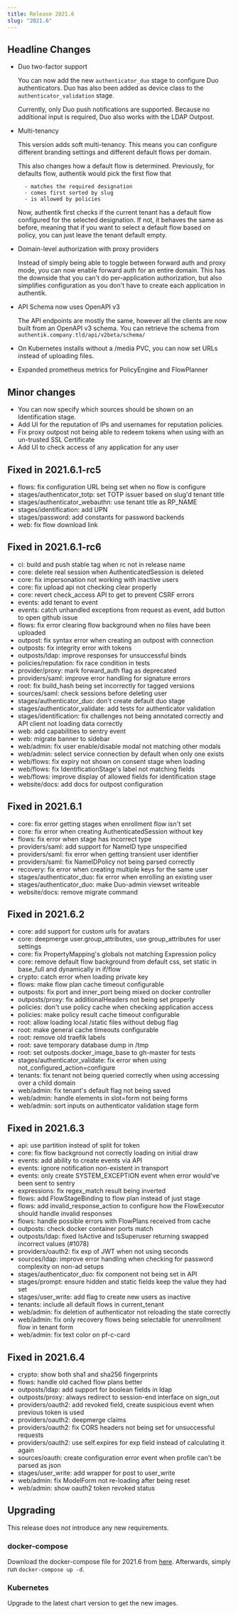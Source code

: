 ```yaml
---
title: Release 2021.6
slug: "2021.6"
---
```


## Headline Changes

- Duo two-factor support

    You can now add the new `authenticator_duo` stage to configure Duo authenticators. Duo has also been added as device class to the `authenticator_validation` stage.

    Currently, only Duo push notifications are supported. Because no additional input is required, Duo also works with the LDAP Outpost.

- Multi-tenancy

    This version adds soft multi-tenancy. This means you can configure different branding settings and different default flows per domain.

    This also changes how a default flow is determined. Previously, for defaults flow, authentik would pick the first flow that

        - matches the required designation
        - comes first sorted by slug
        - is allowed by policies

    Now, authentik first checks if the current tenant has a default flow configured for the selected designation. If not, it behaves the same as before, meaning that if you want to select a default flow based on policy, you can just leave the tenant default empty.

- Domain-level authorization with proxy providers

    Instead of simply being able to toggle between forward auth and proxy mode, you can now enable forward auth for an entire domain. This has the downside that you can't do per-application authorization, but also simplifies configuration as you don't have to create each application in authentik.

- API Schema now uses OpenAPI v3

    The API endpoints are mostly the same, however all the clients are now built from an OpenAPI v3 schema. You can retrieve the schema from `authentik.company.tld/api/v2beta/schema/`

- On Kubernetes installs without a /media PVC, you can now set URLs instead of uploading files.
- Expanded prometheus metrics for PolicyEngine and FlowPlanner

## Minor changes

- You can now specify which sources should be shown on an Identification stage.
- Add UI for the reputation of IPs and usernames for reputation policies.
- Fix proxy outpost not being able to redeem tokens when using with an un-trusted SSL Certificate
- Add UI to check access of any application for any user

## Fixed in 2021.6.1-rc5

- flows: fix configuration URL being set when no flow is configure
- stages/authenticator_totp: set TOTP issuer based on slug'd tenant title
- stages/authenticator_webauthn: use tenant title as RP_NAME
- stages/identification: add UPN
- stages/password: add constants for password backends
- web: fix flow download link

## Fixed in 2021.6.1-rc6

- ci: build and push stable tag when rc not in release name
- core: delete real session when AuthenticatedSession is deleted
- core: fix impersonation not working with inactive users
- core: fix upload api not checking clear properly
- core: revert check_access API to get to prevent CSRF errors
- events: add tenant to event
- events: catch unhandled exceptions from request as event, add button to open github issue
- flows: fix error clearing flow background when no files have been uploaded
- outpost: fix syntax error when creating an outpost with connection
- outposts: fix integrity error with tokens
- outposts/ldap: improve responses for unsuccessful binds
- policies/reputation: fix race condition in tests
- provider/proxy: mark forward_auth flag as deprecated
- providers/saml: improve error handling for signature errors
- root: fix build_hash being set incorrectly for tagged versions
- sources/saml: check sessions before deleting user
- stages/authenticator_duo: don't create default duo stage
- stages/authenticator_validate: add tests for authenticator validation
- stages/identification: fix challenges not being annotated correctly and API client not loading data correctly
- web: add capabilities to sentry event
- web: migrate banner to sidebar
- web/admin: fix user enable/disable modal not matching other modals
- web/admin: select service connection by default when only one exists
- web/flows: fix expiry not shown on consent stage when loading
- web/flows: fix IdentificationStage's label not matching fields
- web/flows: improve display of allowed fields for identification stage
- website/docs: add docs for outpost configuration

## Fixed in 2021.6.1

- core: fix error getting stages when enrollment flow isn't set
- core: fix error when creating AuthenticatedSession without key
- flows: fix error when stage has incorrect type
- providers/saml: add support for NameID type unspecified
- providers/saml: fix error when getting transient user identifier
- providers/saml: fix NameIDPolicy not being parsed correctly
- recovery: fix error when creating multiple keys for the same user
- stages/authenticator_duo: fix error when enrolling an existing user
- stages/authenticator_duo: make Duo-admin viewset writeable
- website/docs: remove migrate command

## Fixed in 2021.6.2

- core: add support for custom urls for avatars
- core: deepmerge user.group_attributes, use group_attributes for user settings
- core: fix PropertyMapping's globals not matching Expression policy
- core: remove default flow background from default css, set static in base_full and dynamically in if/flow
- crypto: catch error when loading private key
- flows: make flow plan cache timeout configurable
- outposts: fix port and inner_port being mixed on docker controller
- outposts/proxy: fix additionalHeaders not being set properly
- policies: don't use policy cache when checking application access
- policies: make policy result cache timeout configurable
- root: allow loading local /static files without debug flag
- root: make general cache timeouts configurable
- root: remove old traefik labels
- root: save temporary database dump in /tmp
- root: set outposts.docker_image_base to gh-master for tests
- stages/authenticator_validate: fix error when using not_configured_action=configure
- tenants: fix tenant not being queried correctly when using accessing over a child domain
- web/admin: fix tenant's default flag not being saved
- web/admin: handle elements in slot=form not being forms
- web/admin: sort inputs on authenticator validation stage form

## Fixed in 2021.6.3

- api: use partition instead of split for token
- core: fix flow background not correctly loading on initial draw
- events: add ability to create events via API
- events: ignore notification non-existent in transport
- events: only create SYSTEM_EXCEPTION event when error would've been sent to sentry
- expressions: fix regex_match result being inverted
- flows: add FlowStageBinding to flow plan instead of just stage
- flows: add invalid_response_action to configure how the FlowExecutor should handle invalid responses
- flows: handle possible errors with FlowPlans received from cache
- outposts: check docker container ports match
- outposts/ldap: fixed IsActive and IsSuperuser returning swapped incorrect values (#1078)
- providers/oauth2: fix exp of JWT when not using seconds
- sources/ldap: improve error handling when checking for password complexity on non-ad setups
- stages/authenticator_duo: fix component not being set in API
- stages/prompt: ensure hidden and static fields keep the value they had set
- stages/user_write: add flag to create new users as inactive
- tenants: include all default flows in current_tenant
- web/admin: fix deletion of authenticator not reloading the state correctly
- web/admin: fix only recovery flows being selectable for unenrollment flow in tenant form
- web/admin: fix text color on pf-c-card

## Fixed in 2021.6.4

- crypto: show both sha1 and sha256 fingerprints
- flows: handle old cached flow plans better
- outposts/ldap: add support for boolean fields in ldap
- outposts/proxy: always redirect to session-end interface on sign_out
- providers/oauth2: add revoked field, create suspicious event when previous token is used
- providers/oauth2: deepmerge claims
- providers/oauth2: fix CORS headers not being set for unsuccessful requests
- providers/oauth2: use self.expires for exp field instead of calculating it again
- sources/oauth: create configuration error event when profile can't be parsed as json
- stages/user_write: add wrapper for post to user_write
- web/admin: fix ModelForm not re-loading after being reset
- web/admin: show oauth2 token revoked status

## Upgrading

This release does not introduce any new requirements.

### docker-compose

Download the docker-compose file for 2021.6 from [here](https://raw.githubusercontent.com/goauthentik/authentik/version-2021.6/docker-compose.yml). Afterwards, simply run `docker-compose up -d`.

### Kubernetes

Upgrade to the latest chart version to get the new images.
